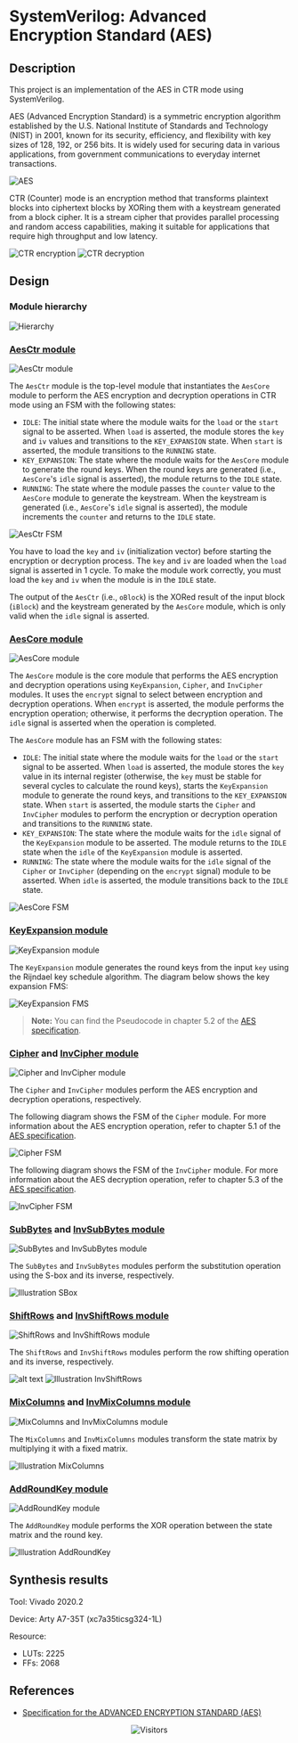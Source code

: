 # SystemVerilog: Advanced Encryption Standard (AES)

## Description

This project is an implementation of the AES in CTR mode using SystemVerilog.

AES (Advanced Encryption Standard) is a symmetric encryption algorithm established by the U.S. National Institute of Standards and Technology (NIST) in 2001, known for its security, efficiency, and flexibility with key sizes of 128, 192, or 256 bits. It is widely used for securing data in various applications, from government communications to everyday internet transactions.

![AES](attachments/README/aes_structure.jpg)

CTR (Counter) mode is an encryption method that transforms plaintext blocks into ciphertext blocks by XORing them with a keystream generated from a block cipher. It is a stream cipher that provides parallel processing and random access capabilities, making it suitable for applications that require high throughput and low latency.

![CTR encryption](attachments/README/CTR_encryption.png)
![CTR decryption](attachments/README/CTR_decryption.png)

## Design

### Module hierarchy

![Hierarchy](attachments/README/Hierarchy.png)

### [AesCtr module](AES.srcs/sources_1/new/AesCTR.sv)

![AesCtr module](attachments/README/AesCtr_module.png)

The `AesCtr` module is the top-level module that instantiates the `AesCore` module to perform the AES encryption and decryption operations in CTR mode using an FSM with the following states:

- `IDLE`: The initial state where the module waits for the `load` or the `start` signal to be asserted. When `load` is asserted, the module stores the `key` and `iv` values and transitions to the `KEY_EXPANSION` state. When `start` is asserted, the module transitions to the `RUNNING` state.
- `KEY_EXPANSION`: The state where the module waits for the `AesCore` module to generate the round keys. When the round keys are generated (i.e., `AesCore`'s `idle` signal is asserted), the module returns to the `IDLE` state.
- `RUNNING`: The state where the module passes the `counter` value to the `AesCore` module to generate the keystream. When the keystream is generated (i.e., `AesCore`'s `idle` signal is asserted), the module increments the `counter` and returns to the `IDLE` state.

![AesCtr FSM](attachments/README/AesCtr_FSM.png)

You have to load the `key` and `iv` (initialization vector) before starting the encryption or decryption process. The `key` and `iv` are loaded when the `load` signal is asserted in 1 cycle. To make the module work correctly, you must load the `key` and `iv` when the module is in the `IDLE` state.

The output of the `AesCtr` (i.e., `oBlock`) is the XORed result of the input block (`iBlock`) and the keystream generated by the `AesCore` module, which is only valid when the `idle` signal is asserted.

### [AesCore module](AES.srcs/sources_1/new/AesCore.sv)

![AesCore module](attachments/README/AesCore_module.png)

The `AesCore` module is the core module that performs the AES encryption and decryption operations using `KeyExpansion`, `Cipher`, and `InvCipher` modules. It uses the `encrypt` signal to select between encryption and decryption operations. When `encrypt` is asserted, the module performs the encryption operation; otherwise, it performs the decryption operation. The `idle` signal is asserted when the operation is completed.

The `AesCore` module has an FSM with the following states:

- `IDLE`: The initial state where the module waits for the `load` or the `start` signal to be asserted. When `load` is asserted, the module stores the `key` value in its internal register (otherwise, the `key` must be stable for several cycles to calculate the round keys), starts the `KeyExpansion` module to generate the round keys, and transitions to the `KEY_EXPANSION` state. When `start` is asserted, the module starts the `Cipher` and `InvCipher` modules to perform the encryption or decryption operation and transitions to the `RUNNING` state.
- `KEY_EXPANSION`: The state where the module waits for the `idle` signal of the `KeyExpansion` module to be asserted. The module returns to the `IDLE` state when the `idle` of the `KeyExpansion` module is asserted.
- `RUNNING`: The state where the module waits for the `idle` signal of the `Cipher` or `InvCipher` (depending on the `encrypt` signal) module to be asserted. When `idle` is asserted, the module transitions back to the `IDLE` state.

![AesCore FSM](attachments/README/AesCore_FSM.png)

### [KeyExpansion module](AES.srcs/sources_1/new/KeyExpansion.sv)

![KeyExpansion module](attachments/README/KeyExpansion_module.png)

The `KeyExpansion` module generates the round keys from the input `key` using the Rijndael key schedule algorithm. The diagram below shows the key expansion FMS:

![KeyExpansion FMS](attachments/README/KeyExpansion_FMS.png)

> **Note:** You can find the Pseudocode in chapter 5.2 of the [AES specification](https://nvlpubs.nist.gov/nistpubs/FIPS/NIST.FIPS.197-upd1.pdf).

### [Cipher](AES.srcs/sources_1/new/Cipher.sv) and [InvCipher module](AES.srcs/sources_1/new/InvCipher.sv)

![Cipher and InvCipher module](attachments/README/Cipher_and_InvCipher_module.png)

The `Cipher` and `InvCipher` modules perform the AES encryption and decryption operations, respectively.

The following diagram shows the FSM of the `Cipher` module. For more information about the AES encryption operation, refer to chapter 5.1 of the [AES specification](https://nvlpubs.nist.gov/nistpubs/FIPS/NIST.FIPS.197-upd1.pdf).

![Cipher FSM](attachments/README/Cipher_FSM.png)

The following diagram shows the FSM of the `InvCipher` module. For more information about the AES decryption operation, refer to chapter 5.3 of the [AES specification](https://nvlpubs.nist.gov/nistpubs/FIPS/NIST.FIPS.197-upd1.pdf).

![InvCipher FSM](attachments/README/InvCipher_FSM.png)

### [SubBytes](AES.srcs/sources_1/new/SubBytes.sv) and [InvSubBytes module](AES.srcs/sources_1/new/InvSubBytes.sv)

![SubBytes and InvSubBytes module](attachments/README/iState_oState.png)

The `SubBytes` and `InvSubBytes` modules perform the substitution operation using the S-box and its inverse, respectively.

![Illustration SBox](attachments/README/Illustration_SBox.png)

### [ShiftRows](AES.srcs/sources_1/new/ShiftRows.sv) and [InvShiftRows module](AES.srcs/sources_1/new/InvShiftRows.sv)

![ShiftRows and InvShiftRows module](attachments/README/iState_oState.png)

The `ShiftRows` and `InvShiftRows` modules perform the row shifting operation and its inverse, respectively.

![alt text](attachments/README/Illustration_ShiftRows.png)
![Illustration InvShiftRows](attachments/README/Illustration_InvShiftRows.png)

### [MixColumns](AES.srcs/sources_1/new/MixColumns.sv) and [InvMixColumns module](AES.srcs/sources_1/new/InvMixColumns.sv)

![MixColumns and InvMixColumns module](attachments/README/iState_oState.png)

The `MixColumns` and `InvMixColumns` modules transform the state matrix by multiplying it with a fixed matrix.

![Illustration MixColumns](attachments/README/Illustration_MixColumns.png)

### [AddRoundKey module](AES.srcs/sources_1/new/AddRoundKey.sv)

![AddRoundKey module](attachments/README/AddRoundKey_module.png)

The `AddRoundKey` module performs the XOR operation between the state matrix and the round key.

![Illustration AddRoundKey](attachments/README/Illustration_AddRoundKey.png)

## Synthesis results

Tool: Vivado 2020.2

Device: Arty A7-35T (xc7a35ticsg324-1L)

Resource:

- LUTs: 2225
- FFs: 2068

## References

- [Specification for the ADVANCED ENCRYPTION STANDARD (AES)](https://nvlpubs.nist.gov/nistpubs/FIPS/NIST.FIPS.197-upd1.pdf)

<div align="center">

![Visitors](https://api.visitorbadge.io/api/combined?path=https%3A%2F%2Fgithub.com%2FHM-Huong%2Fsystemverilog_AES&countColor=%23b3c6ea&labelStyle=none)

<!-- https://visitorbadge.io/status?path=https://github.com/HM-Huong/systemverilog_AES -->

</div>

